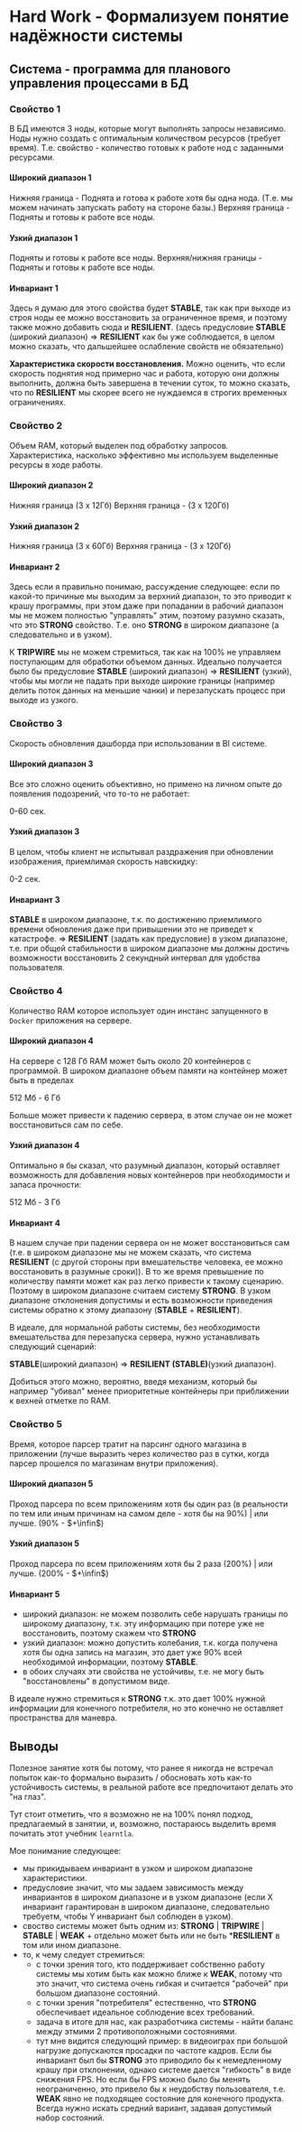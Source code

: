 # Hard Work - Формализуем понятие надёжности системы

## Система - программа для планового управления процессами в БД

### Свойство 1

В БД имеются 3 ноды, которые могут выполнять запросы независимо.
Ноды нужно создать с оптимальным количеством ресурсов (требует время).
Т.е. свойство - количество готовых к работе нод с заданными ресурсами.

#### Широкий диапазон 1

Нижняя граница - Поднята и готова к работе хотя бы одна нода.
(Т.е. мы можем начинать запускать работу на стороне базы.)
Верхняя граница - Подняты и готовы к работе все ноды.

#### Узкий диапазон 1

Подняты и готовы к работе все ноды.
Верхняя/нижняя границы - Подняты и готовы к работе все ноды.

#### Инвариант 1

Здесь я думаю для этого свойства будет **STABLE**, так как при выходе из строя ноды ее можно восстановить за ограниченное время, и поэтому также можно добавить сюда и **RESILIENT**.
(здесь предусловие **STABLE** (широкий диапазон) => **RESILIENT** как бы уже соблюдается, в целом можно сказать, что дальшейшее ослабление свойств не обязательно)

**Характеристика скорости восстановления.**
Можно оценить, что если скорость поднятия нод примерно час и работа, которую они должны выполнить, должна быть завершена в течении суток, то можно сказать, что
по **RESILIENT** мы скорее всего не нуждаемся в строгих временных ограничениях.

### Свойство 2

Объем RAM, который выделен под обработку запросов.
Характеристика, насколько эффективно мы используем выделенные ресурсы в ходе работы.

#### Широкий диапазон 2

Нижняя граница (3 x 12Гб)
Верхняя граница - (3 x 120Гб)

#### Узкий диапазон 2

Нижняя граница (3 x 60Гб)
Верхняя граница - (3 x 120Гб)

#### Инвариант 2

Здесь если я правильно понимаю, рассуждение следующее: если по какой-то причиные мы выходим за верхний диапазон, то это приводит к крашу программы,
при этом даже при попадании в рабочий диапазон мы не можем полностью "управлять" этим, поэтому разумно сказать, что это **STRONG** свойство.
Т.е. оно **STRONG** в широком диапазоне (а следовательно и в узком).

К **TRIPWIRE** мы не можем стремиться, так как на 100% не управляем поступающим для обработки объемом данных.
Идеально получается было бы предусловие **STABLE** (широкий диапазон) => **RESILIENT** (узкий), чтобы мы могли не падать при выходе широкие границы (например делить поток данных на меньшие чанки) и перезапускать процесс при выходе из узкого.

### Свойство 3

Скорость обновления дашборда при использовании в BI системе.

#### Широкий диапазон 3

Все это сложно оценить объективно, но примено на личном опыте до появления подозрений, что то-то не работает:

0-60 сек.

#### Узкий диапазон 3

В целом, чтобы клиент не испытывал раздражения при обновлении изображения, приемлимая скорость навскидку:

0-2 сек.

#### Инвариант 3

**STABLE** в широком диапазоне, т.к. по достижению приемлимого времени обновления даже при привышении это не приведет к катастрофе.
=> **RESILIENT** (задать как предусловие) в узком диапазоне, т.е. при общей стабильности в широком диапазоне мы должны достичь возможности восстановить 2 секундный интервал для удобства пользователя.

### Свойство 4

Количество RAM которое использует один инстанс запущенного в `Docker` приложения на сервере.

#### Широкий диапазон 4

На сервере с 128 Гб RAM может быть около 20 контейнеров с программой.
В широком диапазоне объем памяти на контейнер может быть в пределах

512 Мб - 6 Гб

Больше может привести к падению сервера, в этом случае он не может восстановиться сам по себе.

#### Узкий диапазон 4

Оптимально я бы сказал, что разумный диапазон, который оставляет 
возможность для добавления новых контейнеров при необходимости и запаса прочности:

512 Мб - 3 Гб

#### Инвариант 4

В нашем случае при падении сервера он не может восстановиться сам (т.е. в широком диапазоне мы не можем сказать, что система **RESILIENT** (с другой стороны при вмешательстве человека, ее можно восстановить в разумные сроки)). В то же время превышение по количеству памяти может как раз легко привести к такому сценарию.
Поэтому в широком диапазоне считаем систему **STRONG**.
В узком диапазоне отклонения допустимы и есть возможности приведения системы обратно к этому диапазону (**STABLE** + **RESILIENT**).

В идеале, для нормальной работы системы, без необходимости вмешательства для перезапуска сервера, нужно устанавливать следующий сценарий:

**STABLE**(широкий диапазон) => **RESILIENT (STABLE)**(узкий диапазон).

Добиться этого можно, вероятно, введя механизм, который бы например "убивал" менее приоритетные контейнеры при приближении к вехней отметке по RAM.

### Свойство 5

Время, которое парсер тратит на парсинг одного магазина в приложении (лучше выразить через количество раз в сутки, когда парсер прошелся по магазинам внутри приложения).

#### Широкий диапазон 5

Проход парсера по всем приложениям хотя бы один раз (в реальности по тем или иным причинам на самом деле - хотя бы на 90%) | или лучше.
(90% - $+\infin$)

#### Узкий диапазон 5

Проход парсера по всем приложениям хотя бы 2 раза (200%) | или лучше.
(200% - $+\infin$)

#### Инвариант 5

- широкий диапазон: не можем позволить себе нарушать границы по широкому диапазону, т.к. эту информацию при потере уже не восстановить, поэтому скажем что **STRONG**
- узкий диапазон: можно допустить колебания, т.к. когда получена хотя бы одна запись на магазин, это дает уже 90% всей необходимой информации, поэтому **STABLE**.
- в обоих случаях эти свойства не устойчивы, т.е. не могу быть "восстановлены" в допустимом виде.

В идеале нужно стремиться к **STRONG** т.к. это дает 100% нужной информации для конечного потребителя, но это конечно не оставляет пространства для маневра.

## Выводы

Полезное занятие хотя бы потому, что ранее я никогда не встречал попыток как-то формально выразить / обосновать хоть как-то устойчивость системы, в реальной работе все предпочитают делать это "на глаз".

Тут стоит отметить, что я возможно не на 100% понял подход, предлагаемый в занятии, и, возможно, постараюсь выделить время почитать этот учебник `learntla`.

Мое понимание следующее:

- мы прикидываем инвариант в узком и широком диапазоне характеристики.
- предусловие значит, что мы задаем зависимость между инвариантов в широком диапазоне и в узком диапазоне (если X инвариант гарантирован в широком диапазоне, следовательно требуетм, чтобы Y инвариант был соблюден в узком).
- своство системы может быть одним из: **STRONG** | **TRIPWIRE** | **STABLE** | **WEAK** + отдельно может быть или не быть ***RESILIENT** в том или ином диапазоне.
- то, к чему следует стремиться:
  - с точки зрения того, кто поддерживает собственно работу системы мы хотим быть как можно ближе к **WEAK**, потому что это значит, что система очень гибкая и считается "рабочей" при большом диапазоне состояний.
  - с точки зрения "потребителя" естественно, что **STRONG** обеспечивает идеальное соблюдение всех требований.
  - задача в итоге для нас, как разработчика системы - найти баланс между этмими 2 противоположными состояниями.
  - тут мне видится следующий пример: в видеоиграх при большой нагрузке допускаются просадки по частоте кадров. Если бы инвариант был бы **STRONG** это приводило бы к немедленному крашу при отклонении, однако системе дается "гибкость" в виде снижения FPS. Но если бы FPS можно было бы менять неограниченно, это привело бы к неудобству пользователя, т.е. **WEAK** явно не подходящее состояние для конечного продукта. Всегда нужно искать средний вариант, задавая допустимый набор состояний.
